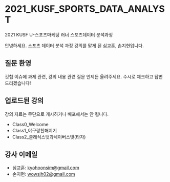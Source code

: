 # 2021_KUSF_SPORTS_DATA_ANALYST
2021 KUSF U-스포츠마케팅 러너 스포츠데이터 분석과정

안녕하세요. 스포츠 데이터 분석 과정 강의를 맡게 된 심교훈, 손지현입니다.

## 질문 환영
깃헙 이슈에 과제 관련, 강의 내용 관련 질문 언제든 올려주세요. 
수시로 체크하고 답변드리겠습니다!

## 업로드된 강의
강의 자료는 무단으로 게시하거나 배포해서는 안 됩니다. 
- Class0_Welcome
- Class1_야구랑친해지기
- Class2_클래식스탯과세이버스탯(타자)


## 강사 이메일
- 심교훈: kyohoonsim@gmail.com
- 손지현: wowsjh02@gmail.com
